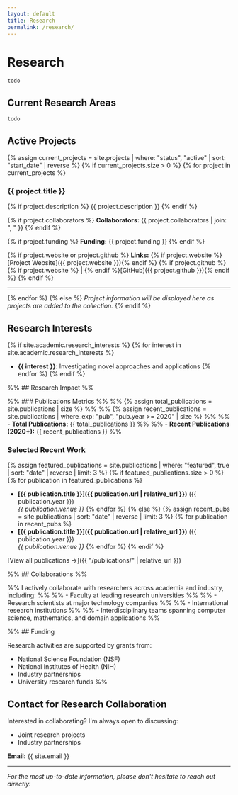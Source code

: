 ```yaml
---
layout: default
title: Research
permalink: /research/
---
```


# Research

`todo`

## Current Research Areas

`todo`
## Active Projects

{% assign current_projects = site.projects | where: "status", "active" | sort: "start_date" | reverse %}
{% if current_projects.size > 0 %}
{% for project in current_projects %}
### {{ project.title }}

{% if project.description %}
{{ project.description }}
{% endif %}

{% if project.collaborators %}
**Collaborators:** {{ project.collaborators | join: ", " }}
{% endif %}

{% if project.funding %}
**Funding:** {{ project.funding }}
{% endif %}

{% if project.website or project.github %}
**Links:** 
{% if project.website %}[Project Website]({{ project.website }}){% endif %}
{% if project.github %}{% if project.website %} | {% endif %}[GitHub]({{ project.github }}){% endif %}
{% endif %}

---
{% endfor %}
{% else %}
*Project information will be displayed here as projects are added to the collection.*
{% endif %}

## Research Interests

{% if site.academic.research_interests %}
{% for interest in site.academic.research_interests %}
- **{{ interest }}**: Investigating novel approaches and applications
{% endfor %}
{% endif %}

%% ## Research Impact %%

%% ### Publications Metrics %%
%% {% assign total_publications = site.publications | size %} %%
%% {% assign recent_publications = site.publications | where_exp: "pub", "pub.year >= 2020" | size %} %%
%% - **Total Publications:** {{ total_publications }} %%
%% - **Recent Publications (2020+):** {{ recent_publications }} %%

### Selected Recent Work

{% assign featured_publications = site.publications | where: "featured", true | sort: "date" | reverse | limit: 3 %}
{% if featured_publications.size > 0 %}
{% for publication in featured_publications %}
- **[{{ publication.title }}]({{ publication.url | relative_url }})** ({{ publication.year }})  
  *{{ publication.venue }}*
{% endfor %}
{% else %}
{% assign recent_pubs = site.publications | sort: "date" | reverse | limit: 3 %}
{% for publication in recent_pubs %}
- **[{{ publication.title }}]({{ publication.url | relative_url }})** ({{ publication.year }})  
  *{{ publication.venue }}*
{% endfor %}
{% endif %}

[View all publications →]({{ "/publications/" | relative_url }})

%% ## Collaborations %%

%% I actively collaborate with researchers across academia and industry, including: %%
%% - Faculty at leading research universities %%
%% - Research scientists at major technology companies %%
%% - International research institutions %%
%% - Interdisciplinary teams spanning computer science, mathematics, and domain applications %%

%% ## Funding

Research activities are supported by grants from:
- National Science Foundation (NSF)
- National Institutes of Health (NIH)
- Industry partnerships
- University research funds %%

## Contact for Research Collaboration

Interested in collaborating? I'm always open to discussing:
- Joint research projects
- Industry partnerships

**Email:** {{ site.email }}

---

*For the most up-to-date information, please don't hesitate to reach out directly.*